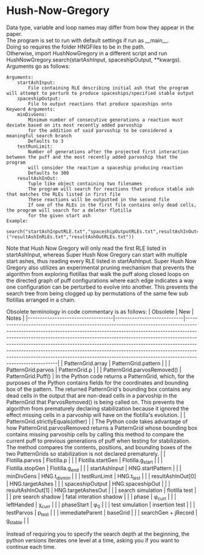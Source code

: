 # Hush-Now-Gregory
Data type, variable and loop names may differ from how they appear in the paper.  
The program is set to run with default settings if run as \_\_main\_\_.  
Doing so requires the folder HNGFiles to be in the path.  
Otherwise, import HushNowGregory in a different script and run HushNowGregory.search(startAshInput, spaceshipOutput, \*\*kwargs).  
Arguments go as follows:
```
Arguments:
    startAshInput:
        File containing RLE describing initial ash that the program will attempt to perturb to produce spaceships/specified stable output
    spaceshipOutput:
        File to output reactions that produce spaceships onto
Keyword Arguments:
    minDivGens:
        Minimum number of consecutive generations a reaction must deviate based on its most recently added parvoship
        for the addition of said parvoship to be considered a meaningful search branch
        Defaults to 3
    testRunLimit:
        Number of generations after the projected first interaction between the puff and the most recently added parvoship that the program
        will consider the reaction a spaceship producing reaction
        Defaults to 300
    resultAshInOut:
        Tuple like object containing two filenames
        The program will search for reactions that produce stable ash that matches the RLEs listed in first file
        These reactions will be outputted in the second file
        If one of the RLEs in the first file contains only dead cells, the program will search for a deleter flotilla
        for the given start ash
Example:
    search("startAshInputRLE.txt","spaceshipOutputRLEs.txt",resultAshInOut=("resultAshInRLEs.txt","resultAshOutRLEs.txt"))
```
Note that Hush Now Gregory will only read the first RLE listed in startAshInput, whereas Super Hush Now Gregory can start with multiple start ashes, thus reading every RLE listed in startAshInput. Super Hush Now Gregory also utilizes an experimental pruning mechanism that prevents the algorithm from exploring flotillas that walk the puff along closed loops on the directed graph of puff configurations where each edge indicates a way one configuration can be perturbed to evolve into another. This prevents the search tree from being clogged up by permutations of the same few sub flotillas arranged in a chain.

Obsolete terminology in code commentary is as follows:
| Obsolete                          | New                        | Notes                                                                                                                                                                                                                                                                                                                                                                                                                                                                                                        |
|-----------------------------------|----------------------------|--------------------------------------------------------------------------------------------------------------------------------------------------------------------------------------------------------------------------------------------------------------------------------------------------------------------------------------------------------------------------------------------------------------------------------------------------------------------------------------------------------------|
| PatternGrid.array                 | PatternGrid.pattern        |                                                                                                                                                                                                                                                                                                                                                                                                                                                                                                              |
| PatternGrid.parvos                | PatternGrid.p              |                                                                                                                                                                                                                                                                                                                                                                                                                                                                                                              |
| PatternGrid.parvosRemoved()       | PatternGrid.Puff()         | In the Python code returns a PatternGrid, which, for the purposes of the Python contains fields for the coordinates and bounding box of the pattern. The returned PatternGrid's bounding box contains any dead cells in the output that are non-dead cells in a parvoship in the PatternGrid that ParvosRemoved() is being called on. This prevents the algorithm from prematurely declaring stabilization because it ignored the effect missing cells in a parvoship will have on the flotilla's evolution. |
| PatternGrid.strictlyEquals(other) |                            | The Python code takes advantage of how PatternGrid.parvosRemoved returns a PatternGrid whose bounding box contains missing parvoship cells by calling this method to compare the current puff to previous generations of puff when testing for stabilization. The method compares the contents, positions, and bounding boxes of the two PatternGrids so stabilization is not declared prematurely.                                                                                                          |
| Flotilla.parvos                   | Flotilla.p                 |                                                                                                                                                                                                                                                                                                                                                                                                                                                                                                              |
| Flotilla.startGen                 | Flotilla.g<sub>start</sub> |                                                                                                                                                                                                                                                                                                                                                                                                                                                                                                              |
| Flotilla.stopGen                  | Flotilla.g<sub>end</sub>   |                                                                                                                                                                                                                                                                                                                                                                                                                                                                                                              |
| startAshInput                     | HNG.startPattern           |                                                                                                                                                                                                                                                                                                                                                                                                                                                                                                              |
| minDivGens                        | HNG.t<sub>divmin</sub>     |                                                                                                                                                                                                                                                                                                                                                                                                                                                                                                              |
| testRunLimit                      | HNG.t<sub>test</sub>       |                                                                                                                                                                                                                                                                                                                                                                                                                                                                                                              |
| resultAshInOut[0]                 | HNG.targetAshes            |                                                                                                                                                                                                                                                                                                                                                                                                                                                                                                              |
| spaceshipOutput                   | HNG.spaceshipOut           |                                                                                                                                                                                                                                                                                                                                                                                                                                                                                                              |
| resultAshInOut[1]                 | HNG.targetAshesOut         |                                                                                                                                                                                                                                                                                                                                                                                                                                                                                                              |
| search simulation                 | flotilla test              |                                                                                                                                                                                                                                                                                                                                                                                                                                                                                                              |
| pre search shadow                 | fatal interation shadow    |                                                                                                                                                                                                                                                                                                                                                                                                                                                                                                              |
| phase                             | &phi;<sub>curr</sub>       |                                                                                                                                                                                                                                                                                                                                                                                                                                                                                                              |
| leftHanded                        | &chi;<sub>curr</sub>       |                                                                                                                                                                                                                                                                                                                                                                                                                                                                                                              |
| phaseStart                        | &phi;<sub>0</sub>          |                                                                                                                                                                                                                                                                                                                                                                                                                                                                                                              |
| test simulation                   | insertion test             |                                                                                                                                                                                                                                                                                                                                                                                                                                                                                                              |
| testParvos                        | p<sub>test</sub>           |                                                                                                                                                                                                                                                                                                                                                                                                                                                                                                              |
| immediateParent                   | baseGrid                   |                                                                                                                                                                                                                                                                                                                                                                                                                                                                                                              |
| searchGen + jRecord               | g<sub>stable</sub>         |                                                                                                                                                                                                                                                                                                                                                                                                                                                                                                              |  

Instead of requiring you to specify the search depth at the beginning, the python versions iterates one level at a time, asking you if you want to continue each time.
